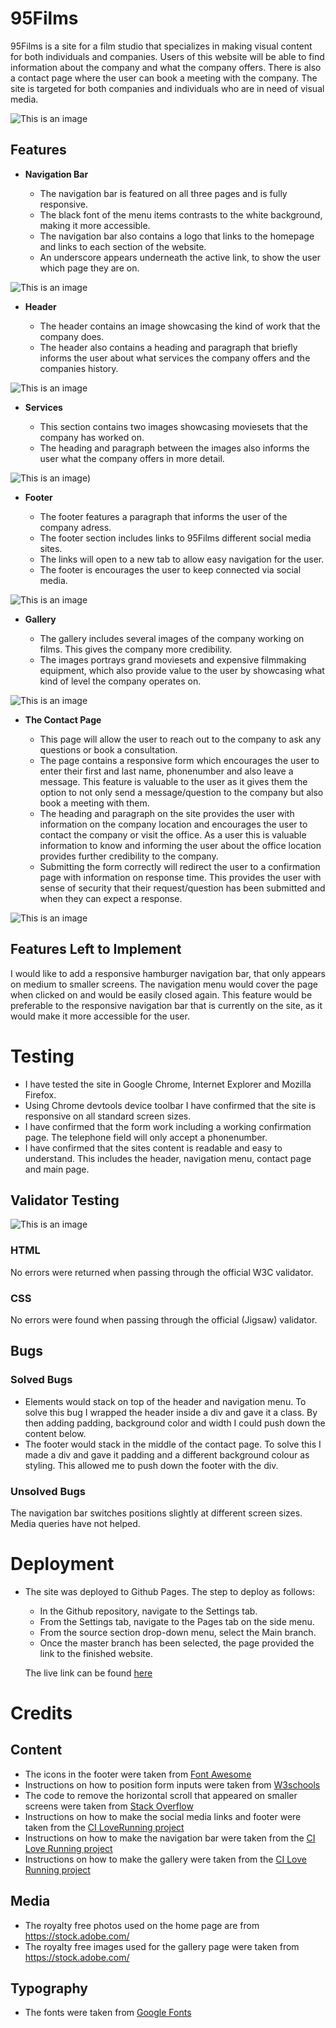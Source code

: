 # 95Films
95Films is a site for a film studio that specializes in making visual content for both individuals and companies. Users of this website will be able to find information about the company and what the company offers. There is also a contact page where the user can book a meeting with the company. The site is targeted for both companies and individuals who are in need of visual media.

![This is an image](/docs/responsive_website.png)

## Features

- **Navigation Bar**

  - The navigation bar is featured on all three pages and is fully responsive. 
  - The black font of the menu items
contrasts to the white background, making it more accessible. 
  - The navigation bar also contains a logo that links to the homepage and links to each section of the website. 
  - An underscore appears underneath the active link, to show the user which page they are on. 

![This is an image](docs/menu.png)

- **Header**

  - The header contains an image showcasing the kind of work that the company does. 
  - The header also contains a heading and paragraph that briefly informs the user about what services the company offers and the companies history.

![This is an image](docs/main_section.png)

- **Services**

  - This section contains two images showcasing moviesets that the company has worked on. 
  - The heading and paragraph between the images also informs the user what the company offers in more detail.

![This is an image](docs/services.png))

- **Footer**

  - The footer features a paragraph that informs the user of the company adress.
  - The footer section includes links to 95Films different social media sites. 
  - The links will open to a new tab to allow easy navigation for the user.
  - The footer is encourages the user to keep connected via social media. 

![This is an image](docs/footer_page.png)


- **Gallery**

  - The gallery includes several images of the company working on films. This gives the company more credibility. 
  - The images portrays grand moviesets and expensive filmmaking equipment, which also provide value to the user by showcasing what kind of level the company operates on. 

![This is an image](docs/gallery.png)

- **The Contact Page**

  - This page will allow the user to reach out to the company to ask any questions or book a consultation. 
  - The page contains a responsive form which encourages the user to enter their first and last name, phonenumber and also leave a message. This feature is valuable to the user as it gives them the option to not only send a message/question to the company but also book a meeting with them.   
  - The heading and paragraph on the site provides the user with information on the company location and encourages the user to
contact the company or visit the office. As a user this is valuable information to know and informing the user about the office location provides further credibility to the company. 
  - Submitting the form correctly will redirect the user to a confirmation page with information on response time. This provides the user
with sense of security that their request/question has been submitted and when they can expect a response. 

![This is an image](docs/contact-page.png)

## Features Left to Implement
I would like to add a responsive hamburger navigation bar, that only appears on medium to smaller screens. The navigation menu would
cover the page when clicked on and would be easily closed again. This feature would be preferable to the responsive navigation bar that is
currently on the site, as it would make it more accessible for the user. 

# Testing
- I have tested the site in Google Chrome, Internet Explorer and Mozilla Firefox.
- Using Chrome devtools device toolbar I have confirmed that the site is responsive on all standard screen sizes. 
- I have confirmed that the form work including a working confirmation page. The telephone field will only accept a phonenumber.
- I have confirmed that the sites content is readable and easy to understand. This includes the header, navigation menu, contact page and main page.

## Validator Testing

![This is an image](docs/lighthousereport.png)

### HTML
No errors were returned when passing through the official W3C validator.
### CSS
No errors were found when passing through the official (Jigsaw) validator.

## Bugs

### Solved Bugs
- Elements would stack on top of the header and navigation menu. To solve this bug I wrapped the header inside a div and gave it a class. By 
then adding padding, background color and width I could push down the content below.
- The footer would stack in the middle of the contact page. To solve this I made a div and gave it padding and a different background colour as styling. 
This allowed me to push down the footer with the div. 

### Unsolved Bugs
The navigation bar switches positions slightly at different screen sizes. Media queries have not helped. 

# Deployment
- The site was deployed to Github Pages. The step to deploy as follows:
  - In the Github repository, navigate to the Settings tab.
  - From the Settings tab, navigate to the Pages tab on the side menu. 
  - From the source section drop-down menu, select the Main branch.
  - Once the master branch has been selected, the page provided the link to the finished website.
  
  The live link can be found [here](https://alexanderjsn.github.io/95Films/index.html)

# Credits

## Content

- The icons in the footer were taken from [Font Awesome](https://fontawesome.com/)
- Instructions on how to position form inputs were taken from [W3schools](https://www.w3schools.com/howto/howto_css_stacked_form.asp)
- The code to remove the horizontal scroll that appeared on smaller screens were taken from [Stack Overflow](https://stackoverflow.com/questions/17756649/disable-the-horizontal-scroll)
- Instructions on how to make the social media links and footer were taken from the [CI LoveRunning project](https://github.com/Code-Institute-Solutions/love-running-2.0-sourcecode/tree/main/08-responsive-elements/05-responsive-gallery)
- Instructions on how to make the navigation bar were taken from the [CI Love Running project](https://github.com/Code-Institute-Solutions/love-running-2.0-sourcecode/tree/main/08-responsive-elements/05-responsive-gallery)
- Instructions on how to make the gallery were taken from the [CI Love Running project](https://github.com/Code-Institute-Solutions/love-running-2.0-sourcecode/tree/main/08-responsive-elements/05-responsive-gallery)

## Media
- The royalty free photos used on the home page are from https://stock.adobe.com/
- The royalty free images used for the gallery page were taken from https://stock.adobe.com/

## Typography
- The fonts were taken from [Google Fonts](https://fonts.google.com/)


